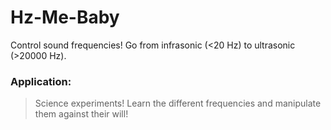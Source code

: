 # Hz-Me-Baby
Control sound frequencies! Go from infrasonic (&lt;20 Hz) to ultrasonic (>20000 Hz).

### Application:
> Science experiments!
> Learn the different frequencies and manipulate them against their will!
